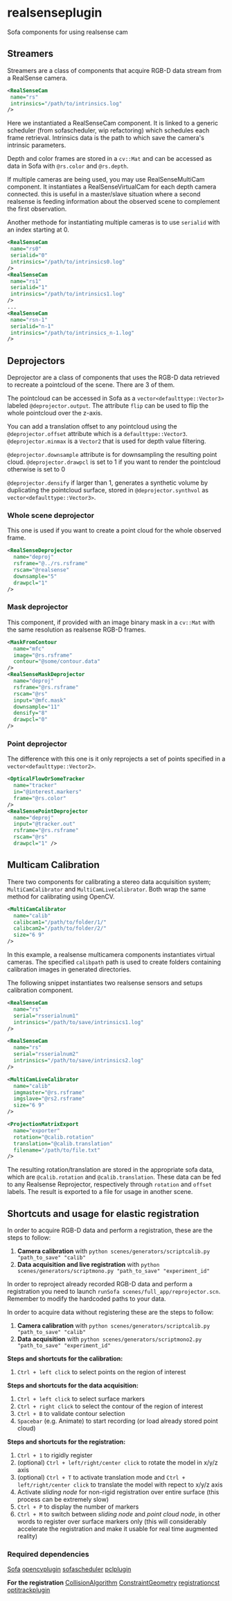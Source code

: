 # realsenseplugin
Sofa components for using realsense cam

## Streamers
Streamers are a class of components that acquire RGB-D data stream from a RealSense camera.
```xml
<RealSenseCam
 name="rs"
 intrinsics="/path/to/intrinsics.log"
/>
```
Here we instantiated a RealSenseCam component. It is linked to a generic scheduler (from sofascheduler, wip refactoring) which schedules each frame retrieval.
Intrinsics data is the path to which save the camera's intrinsic parameters.

Depth and color frames are stored in a `cv::Mat` and can be accessed as data in Sofa with `@rs.color` and `@rs.depth`.

If multiple cameras are being used, you may use RealSenseMultiCam component.
It instantiates a RealSenseVirtualCam for each depth camera connected. this is useful in a master/slave situation where a second realsense is feeding information about the observed scene to complement the first observation. 

Another methode for instantiating multiple cameras is to use `serialid` with an index starting at 0.
```xml
<RealSenseCam
 name="rs0"
 serialid="0"
 intrinsics="/path/to/intrinsics0.log"
/>
<RealSenseCam
 name="rs1"
 serialid="1"
 intrinsics="/path/to/intrinsics1.log"
/>
...
<RealSenseCam
 name="rsn-1"
 serialid="n-1"
 intrinsics="/path/to/intrinsics_n-1.log"
/>
```

## Deprojectors
Deprojector are a class of components that uses the RGB-D data retrieved to recreate a pointcloud of the scene.
There are 3 of them.

The pointcloud can be accessed in Sofa as a `vector<defaulttype::Vector3>` labeled `@deprojector.output`.
The attribute `flip` can be used to flip the whole pointcloud over the z-axis.

You can add a translation offset to any pointcloud using the `@deprojector.offset` attribute which is a `defaulttype::Vector3`.
`@deprojector.minmax` is a `Vector2` that is used for depth value filtering.

`@deprojector.downsample` attribute is for downsampling the resulting point cloud.
`@deprojector.drawpcl` is set to 1 if you want to render the pointcloud otherwise is set to 0

`@deprojector.densify` if larger than 1, generates a synthetic volume by duplicating the pointcloud surface, stored in `@deprojector.synthvol` as `vector<defaulttype::Vector3>`.

### Whole scene deprojector 
This one is used if you want to create a point cloud for the whole observed frame.
```xml
<RealSenseDeprojector
  name="deproj"
  rsframe="@../rs.rsframe"
  rscam="@realsense"
  downsample="5"
  drawpcl="1"
/>
```

### Mask deprojector 
This component, if provided with an image binary mask in a `cv::Mat` with the same resolution as realsense RGB-D frames.
```xml
<MaskFromContour
  name="mfc"
  image="@rs.rsframe"
  contour="@some/contour.data" 
/>
<RealSenseMaskDeprojector
  name="deproj"
  rsframe="@rs.rsframe"
  rscam="@rs"
  input="@mfc.mask"
  downsample="11"
  densify="8"
  drawpcl="0" 
/>
```

### Point deprojector 
The difference with this one is it only reprojects a set of points specified in a `vector<defaulttype::Vector2>`.
```xml
<OpticalFlowOrSomeTracker
  name="tracker"
  in="@interest.markers"
  frame="@rs.color"
/>
<RealSensePointDeprojector
  name="deproj"
  input="@tracker.out"
  rsframe="@rs.rsframe"
  rscam="@rs"
  drawpcl="1" />
```

## Multicam Calibration 
There two components for calibrating a stereo data acquisition system; `MultiCamCalibrator` and `MultiCamLiveCalibrator`.
Both wrap the same method for calibrating using OpenCV.
```xml
<MultiCamCalibrator
  name="calib"
  calibcam1="/path/to/folder/1/"
  calibcam2="/path/to/folder/2/"
  size="6 9"
/>
```
In this example, a realsense multicamera components instantiates virtual cameras. 
The specified `calibpath` path is used to create folders containing calibration images in generated directories.

The following snippet instantiates two realsense sensors and setups calibration component.
```xml
<RealSenseCam
  name="rs"
  serial="rsserialnum1"
  intrinsics="/path/to/save/intrinsics1.log"
/>

<RealSenseCam
  name="rs"
  serial="rsserialnum2"
  intrinsics="/path/to/save/intrinsics2.log"
/>

<MultiCamLiveCalibrator
  name="calib"
  imgmaster="@rs.rsframe"
  imgslave="@rs2.rsframe"
  size="6 9"
/>

<ProjectionMatrixExport
  name="exporter"
  rotation="@calib.rotation"
  translation="@calib.translation"
  filename="/path/to/file.txt"
/>
```

The resulting rotation/translation are stored in the appropriate sofa data, which are `@calib.rotation` and `@calib.translation`.
These data can be fed to any Realsense Reprojector, respectively through `rotation` and `offset` labels.
The result is exported to a file for usage in another scene.

## Shortcuts and usage for elastic registration
In order to acquire RGB-D data and perform a registration, these are the steps to follow:
1. **Camera calibration** with ```python scenes/generators/scriptcalib.py "path_to_save" "calib"```
2. **Data acquisition and live registration** with  ```python scenes/generators/scriptmono.py "path_to_save" "experiment_id"```

In order to reproject already recorded RGB-D data and perform a registration you need to launch ```runSofa scenes/full_app/reprojector.scn```. Remember to modify the hardcoded paths to your data.

In order to acquire data without registering these are the steps to follow:
1. **Camera calibration** with ```python scenes/generators/scriptcalib.py "path_to_save" "calib"```
2. **Data acquisition** with  ```python scenes/generators/scriptmono2.py "path_to_save" "experiment_id"```

**Steps and shortcuts for the calibration:**
1. ```Ctrl + left click``` to select points on the region of interest

**Steps and shortcuts for the data acquisition:**
1. ```Ctrl + left click``` to select surface markers
2. ```Ctrl + right click``` to select the contour of the region of interest
3. ```Ctrl + B``` to validate contour selection
4. ```Spacebar``` (e.g. Animate) to start recording (or load already stored point cloud)

**Steps and shortcuts for the registration:**
1. ```Ctrl + 1``` to rigidly register
2. (optional) ```Ctrl + left/right/center click``` to rotate the model in x/y/z axis
3. (optional) ```Ctrl + T``` to activate translation mode and ```Ctrl + left/right/center click``` to translate the model with repect to x/y/z axis
4. Activate *sliding node* for non-rigid registration over entire surface (this process can be extremely slow)
5. ```Ctrl + P``` to display the number of markers
6. ```Ctrl + M``` to switch between *sliding node* and *point cloud node*, in other words to register over surface markers only (this will considerably accelerate the registration and make it usable for real time augmented reality)

### Required dependencies
[Sofa][sofa_link]
[opencvplugin][opencvplugin_link]
[sofascheduler][sofascheduler_link]
[pclplugin][pclplugin_link]

**For the registration**
[CollisionAlgorithm][CollisionAlgorithm_link]
[ConstraintGeometry][ConstraintGeometry_link]
[registrationcst][registrationcst_link]
[optitrackplugin][optitrackplugin_link]

[sofa_link]: https://github.com/sofa-framework/sofa
[opencvplugin_link]: https://gitlab.inria.fr/mimesis/opencvplugin
[sofascheduler_link]: https://gitlab.inria.fr/mimesis/sofascheduler
[pclplugin_link]: https://gitlab.inria.fr/mimesis/pclplugin
[CollisionAlgorithm_link]: https://gitlab.inria.fr/mimesis/CollisionAlgorithm
[ConstraintGeometry_link]: https://gitlab.inria.fr/mimesis/ConstraintGeometry
[registrationcst_link]: https://gitlab.inria.fr/mimesis/registrationcst
[optitrackplugin_link]: https://gitlab.inria.fr/mimesis/optitrackplugin
